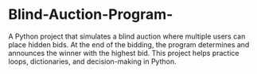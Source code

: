 # Blind-Auction-Program-
A Python project that simulates a blind auction where multiple users can place hidden bids. At the end of the bidding, the program determines and announces the winner with the highest bid. This project helps practice loops, dictionaries, and decision-making in Python.
